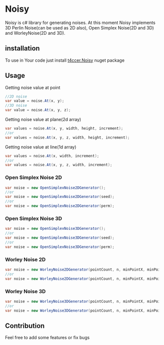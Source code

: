 # Noisy
Noisy is c# library for generating noises. At this moment Noisy implements 3D Perlin Noise(can be used as 2D also), Open Simplex Noise(2D and 3D) and WorleyNoise(2D and 3D).
## installation
To use in Your code just install [t4ccer.Noisy](https://www.nuget.org/packages/t4ccer.Noisy) nuget package

## Usage
Getting noise value at point
```csharp
//2D noise
var value = noise.At(x, y);
//3D noise
var value = noise.At(x, y, z);
```

Getting noise value at plane(2d array)
```csharp
var values = noise.At(x, y, width, height, increment);
//or
var values = noise.At(x, y, z, width, height, increment);
```

Getting noise value at line(1d array)
```csharp
var values = noise.At(x, width, increment);
//or
var values = noise.At(x, y, z, width, increment);
```

### Open Simplex Noise 2D
```csharp
var noise = new OpenSimplexNoise2DGenerator();
//or
var noise = new OpenSimplexNoise2DGenerator(seed);
//or
var noise = new OpenSimplexNoise2DGenerator(perm);
```

### Open Simplex Noise 3D
```csharp
var noise = new OpenSimplexNoise3DGenerator();
//or
var noise = new OpenSimplexNoise3DGenerator(seed);
//or
var noise = new OpenSimplexNoise3DGenerator(perm);
```

### Worley Noise 2D
```csharp
var noise = new WorleyNoise2DGenerator(pointCount, n, minPointX, minPointY, maxPointX, maxPointY);
//or
var noise = new WorleyNoise2DGenerator(pointCount, n, minPointX, minPointY, maxPointX, maxPointY, seed);
```

### Worley Noise 3D
```csharp
var noise = new WorleyNoise3DGenerator(pointCount, n, minPointX, minPointY, minPointZ, maxPointX, maxPointY, maxPointZ);
//or
var noise = new WorleyNoise3DGenerator(pointCount, n, minPointX, minPointY, minPointZ, maxPointX, maxPointY, maxPointZ, seed);
```

## Contribution
Feel free to add some features or fix bugs
